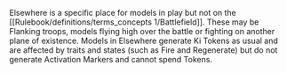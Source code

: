 Elsewhere is a specific place for models in play but not on the [[Rulebook/definitions/terms_concepts 1/Battlefield]].
These may be Flanking troops, models flying high over the battle or fighting on another plane of existence.
Models in Elsewhere generate Ki Tokens as usual and are affected by traits and states (such as Fire and Regenerate) but do not generate Activation Markers and cannot spend Tokens.